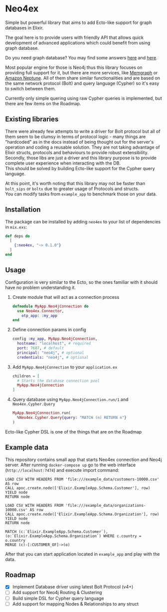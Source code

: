 # Neo4ex

Simple but powerful library that aims to add Ecto-like support for graph databases in Elixir.  

The goal here is to provide users with friendly API that allows quick development of advanced applications which could benefit from using graph database.

Do you need graph database? You may find some answers [here](https://neo4j.com/why-graph-databases/) and [here](https://memgraph.com/blog/graph-database-vs-relational-database).

Most popular engine for those is Neo4j thus this library focuses on providing full support for it, but there are more services, like [Memgraph](https://memgraph.com) or [Amazon Neptune](https://aws.amazon.com/neptune/). All of them share similar functionalities and are based on the same network protocol (Bolt) and query language (Cypher) so it's easy to switch between them.

Currently only simple quering using raw Cypher queries is implemented, but there are few items on the Roadmap.

## Existing libraries

There were already few attempts to write a driver for Bolt protocol but all of them seem to be clumsy in terms of protocol logic - many things are "hardcoded" as in the docs instead of being thought out for the server's operation and coding a reusable solution. They are not taking advantage of Elixir structs, protocols and behaviours to provide robust extensibility.  
Secondly, those libs are just a driver and this library purpose is to provide complete user experience when interacting with the DB.  
This should be solved by building Ecto-like support for the Cypher query language.  

At this point, it's worth noting that this library may not be faster than `bolt_sips` or `boltx` due to greater usage of Protocols and structs.  
You can modify tasks from `example_app` to benchmark those on your data.

## Installation

The package can be installed by adding `neo4ex` to your list of dependencies in `mix.exs`:

```elixir
def deps do
  [
    {:neo4ex, "~> 0.1.0"}
  ]
end
```

## Usage

Configuration is very similar to the Ecto, so the ones familiar with it should have no problem understanding it.

1. Create module that will act as a connection process

    ```elixir
    defmodule MyApp.Neo4jConnection do
      use Neo4ex.Connector,
        otp_app: :my_app
    end
    ```

2. Define connection params in config

    ```elixir
    config :my_app, MyApp.Neo4jConnection,
      hostname: "localhost", # required
      port: 7687, # default
      principal: "neo4j", # optional
      credentials: "neo4j", # optional
    ```

3. Add `MyApp.Neo4jConnection` to your `application.ex`

    ```elixir
    children = [
      # Starts the database connection pool
      MyApp.Neo4jConnection
    ]
    ```

4. Query database using `MyApp.Neo4jConnection.run/1` and `Neo4ex.Cypher.Query`

    ```elixir
    MyApp.Neo4jConnection.run(
      %Neo4ex.Cypher.Query{query: "MATCH (n) RETURN n"}
    )
    ```

Ecto-like Cypher DSL is one of the things that are on the Roadmap

## Example data
This repository contains small app that starts Neo4ex connection and Neo4j server.
After running `docker-compose up` go to the web interface (`http://localhost:7474`) and execute import command:
```
LOAD CSV WITH HEADERS FROM 'file:///example_data/customers-10000.csv' AS row
CALL apoc.create.node(['Elixir.ExampleApp.Schema.Customer'], row) YIELD node
RETURN node

LOAD CSV WITH HEADERS FROM 'file:///example_data/organizations-10000.csv' AS row
CALL apoc.create.node(['Elixir.ExampleApp.Schema.Organization'], row) YIELD node
RETURN node

MATCH (c:`Elixir.ExampleApp.Schema.Customer`), (o:`Elixir.ExampleApp.Schema.Organization`) WHERE c.country = o.country
MERGE (c)-[:CUSTOMER_OF]->(o)
```
After that you can start application located in `example_app` and play with the data.

## Roadmap

- [x] Implement Database driver using latest Bolt Protocol (v4+)  
- [ ] Add support for Neo4j Routing & Clustering  
- [ ] Build simple DSL for Cypher query language  
- [ ] Add support for mapping Nodes & Relationships to any struct